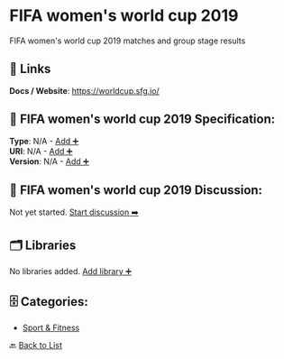 # FIFA women's world cup 2019

FIFA women's world cup 2019 matches and group stage results

##  🔗 Links
**Docs / Website**: https://worldcup.sfg.io/

## 🧬 FIFA women's world cup 2019 Specification:
**Type**: N/A - [Add ➕](https://github.com/apis-list/apis-list/edit/main/apis.yaml#L6111)  
**URI**: N/A - [Add ➕](https://github.com/apis-list/apis-list/edit/main/apis.yaml#L6111)  
**Version**: N/A - [Add ➕](https://github.com/apis-list/apis-list/edit/main/apis.yaml#L6111)

## 💬 FIFA women's world cup 2019 Discussion:
Not yet started. [Start discussion ➡️](https://github.com/apis-list/apis-list/discussions/new)

## 🗂️ Libraries

No libraries added. [Add library ➕](https://github.com/apis-list/apis-list/edit/main/apis.yaml#L6111)    


## 🗄️ Categories:
- [Sport & Fitness](https://github.com/apis-list/apis-list#sport--fitness-)

🔙  [Back to List](https://github.com/apis-list/apis-list)
